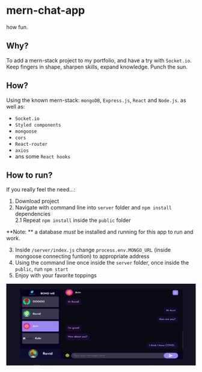 # mern-chat-app

how fun.

## Why?

To add a mern-stack project to my portfolio, and have a try with `Socket.io`.<br>Keep fingers in shape, sharpen skills, expand knowledge. Punch the sun.

## How?

Using the known mern-stack: `mongoDB`, `Express.js`, `React` and `Node.js`. as well as:

- `Socket.io `
- `Styled components`
- `mongoose`
- `cors`
- `React-router`
- `axios`
- ans some `React hooks`

## How to run?

If you really feel the need...:

1. Download project
2. Navigate with command line into `server` folder and `npm install` dependencies<br>
   2.1 Repeat `npm install` inside the `public` folder

**Note: ** a database _must_ be installed and running for this app to run and work.

3.  Inside `/server/index.js` change `process.env.MONGO_URL` (inside mongoose connecting funtion) to appropriate address
4.  Using the command line once inside the `server` folder, once inside the `public`, run `npm start`
5.  Enjoy with your favorite toppings

![A chat example from the app](https://github.com/bondyr135/mern-chat-app/blob/main/phForReadme.png)
